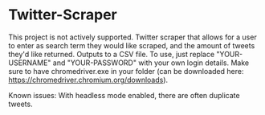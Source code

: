 # Twitter-Scraper
This project is not actively supported.
Twitter scraper that allows for a user to enter as search term they would like scraped, and the amount of tweets they'd like returned. Outputs to a CSV file. 
To use, just replace "YOUR-USERNAME" and "YOUR-PASSWORD" with your own login details. Make sure to have chromedriver.exe in your folder (can be downloaded here: https://chromedriver.chromium.org/downloads). 

Known issues:
With headless mode enabled, there are often duplicate tweets.
